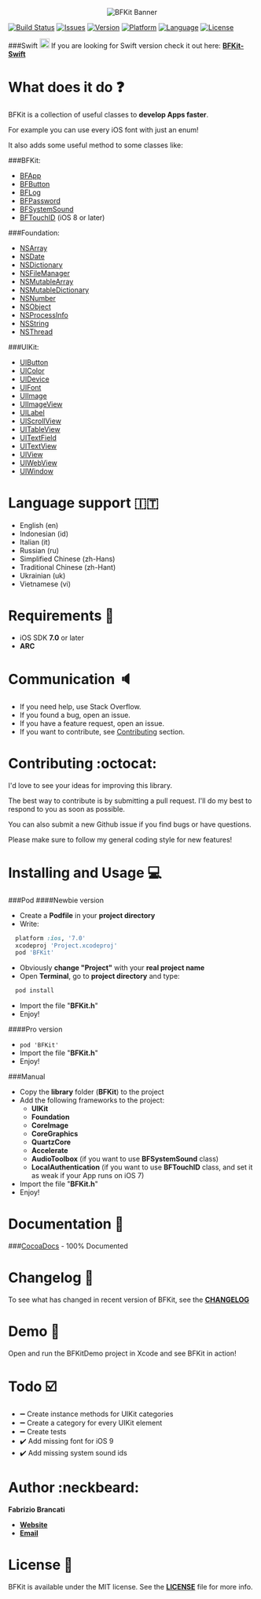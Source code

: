 <p align="center"><img src="http://github.fabriziobrancati.com/bfkit/resources/banner-new.png" alt="BFKit Banner"></p>

[![Build Status](https://travis-ci.org/FabrizioBrancati/BFKit.svg?branch=master)](https://travis-ci.org/FabrizioBrancati/BFKit)
[![Issues](https://img.shields.io/github/issues/FabrizioBrancati/BFKit.svg?style=flat)](https://github.com/FabrizioBrancati/BFKit/issues)
[![Version](https://img.shields.io/cocoapods/v/BFKit.svg?style=flat)](http://cocoadocs.org/docsets/BFKit)
[![Platform](https://img.shields.io/badge/platform-iOS-000000.svg)](http://cocoadocs.org/docsets/BFKit)
[![Language](https://img.shields.io/badge/language-Objective--C-blue.svg)](https://developer.apple.com/library/mac/documentation/Cocoa/Conceptual/ProgrammingWithObjectiveC/Introduction/Introduction.html)
[![License](https://img.shields.io/badge/license-MIT%20License-lightgrey.svg)](https://github.com/FabrizioBrancati/BFKit/blob/master/LICENSE)

###Swift  <img src="http://github.fabriziobrancati.com/bfkit/resources/swift-icon.png" height="20" width="20">
If you are looking for Swift version check it out here: **[BFKit-Swift](https://github.com/FabrizioBrancati/BFKit-Swift)**

What does it do :question:
===========================
BFKit is a collection of useful classes to **develop Apps faster**.

For example you can use every iOS font with just an enum!

It also adds some useful method to some classes like:

###BFKit:
- [BFApp](http://cocoadocs.org/docsets/BFKit/1.5.3/Classes/BFApp.html)
- [BFButton](http://cocoadocs.org/docsets/BFKit/1.5.3/Classes/BFButton.html)
- [BFLog](http://cocoadocs.org/docsets/BFKit/1.5.3/Classes/BFLog.html)
- [BFPassword](http://cocoadocs.org/docsets/BFKit/1.5.3/Classes/BFPassword.html)
- [BFSystemSound](http://cocoadocs.org/docsets/BFKit/1.5.3/Classes/BFSystemSound.html)
- [BFTouchID](http://cocoadocs.org/docsets/BFKit/1.5.3/Classes/BFTouchID.html) (iOS 8 or later)

###Foundation:
- [NSArray](http://cocoadocs.org/docsets/BFKit/1.5.3/Categories/NSArray+BFKit.html)
- [NSDate](http://cocoadocs.org/docsets/BFKit/1.5.3/Categories/NSDate+BFKit.html)
- [NSDictionary](http://cocoadocs.org/docsets/BFKit/1.5.3/Categories/NSDictionary+BFKit.html)
- [NSFileManager](http://cocoadocs.org/docsets/BFKit/1.5.3/Categories/NSFileManager+BFKit.html)
- [NSMutableArray](http://cocoadocs.org/docsets/BFKit/1.5.3/Categories/NSMutableArray+BFKit.html)
- [NSMutableDictionary](http://cocoadocs.org/docsets/BFKit/1.5.3/Categories/NSMutableDictionary+BFKit.html)
- [NSNumber](http://cocoadocs.org/docsets/BFKit/1.5.3/Categories/NSNumber+BFKit.html)
- [NSObject](http://cocoadocs.org/docsets/BFKit/1.5.3/Categories/NSObject+BFKit.html)
- [NSProcessInfo](http://cocoadocs.org/docsets/BFKit/1.5.3/Categories/NSProcessInfo+BFKit.html)
- [NSString](http://cocoadocs.org/docsets/BFKit/1.5.3/Categories/NSString+BFKit.html)
- [NSThread](http://cocoadocs.org/docsets/BFKit/1.5.3/Categories/NSThread+BFKit.html)

###UIKit:
- [UIButton](http://cocoadocs.org/docsets/BFKit/1.5.3/Categories/NSArray+BFKit.html)
- [UIColor](http://cocoadocs.org/docsets/BFKit/1.5.3/Categories/UIColor+BFKit.html)
- [UIDevice](http://cocoadocs.org/docsets/BFKit/1.5.3/Categories/UIDevice+BFKit.html)
- [UIFont](http://cocoadocs.org/docsets/BFKit/1.5.3/Categories/UIFont+BFKit.html)
- [UIImage](http://cocoadocs.org/docsets/BFKit/1.5.3/Categories/UIImage+BFKit.html)
- [UIImageView](http://cocoadocs.org/docsets/BFKit/1.5.3/Categories/UIImageView+BFKit.html)
- [UILabel](http://cocoadocs.org/docsets/BFKit/1.5.3/Categories/UILabel+BFKit.html)
- [UIScrollView](http://cocoadocs.org/docsets/BFKit/1.5.3/Categories/UIScrollView+BFKit.html)
- [UITableView](http://cocoadocs.org/docsets/BFKit/1.5.3/Categories/UITableView+BFKit.html)
- [UITextField](http://cocoadocs.org/docsets/BFKit/1.5.3/Categories/UITextField+BFKit.html)
- [UITextView](http://cocoadocs.org/docsets/BFKit/1.5.3/Categories/UITextView+BFKit.html)
- [UIView](http://cocoadocs.org/docsets/BFKit/1.5.3/Categories/UIView+BFKit.html)
- [UIWebView](http://cocoadocs.org/docsets/BFKit/1.5.3/Categories/UIWebView+BFKit.html)
- [UIWindow](http://cocoadocs.org/docsets/BFKit/1.5.3/Categories/UIWindow+BFKit.html)

Language support :it:
=====================
- English (en)
- Indonesian (id)
- Italian (it)
- Russian (ru)
- Simplified Chinese (zh-Hans)
- Traditional Chinese (zh-Hant)
- Ukrainian (uk)
- Vietnamese (vi)

Requirements :iphone:
=====================
- iOS SDK **7.0** or later
- **ARC**

Communication :speaker:
=======================
- If you need help, use Stack Overflow.
- If you found a bug, open an issue.
- If you have a feature request, open an issue.
- If you want to contribute, see [Contributing](https://github.com/FabrizioBrancati/BFKit#contributing-octocat) section.

Contributing :octocat:
======================
I'd love to see your ideas for improving this library.

The best way to contribute is by submitting a pull request.
I'll do my best to respond to you as soon as possible.

You can also submit a new Github issue if you find bugs or have questions.

Please make sure to follow my general coding style for new features!

Installing and Usage :computer:
===============================
###Pod
####Newbie version
- Create a **Podfile** in your **project directory**
- Write:
```ruby
  platform :ios, '7.0'
  xcodeproj 'Project.xcodeproj'
  pod 'BFKit'
```
- Obviously **change "Project"**  with your **real project name**
- Open **Terminal**, go to **project directory** and type:
```bash
  pod install
```
- Import the file "**BFKit.h**"
- Enjoy!

####Pro version
- ```pod 'BFKit'```
- Import the file "**BFKit.h**"
- Enjoy!

###Manual
- Copy the **library** folder (**BFKit**) to the project
- Add the following frameworks to the project:
  - **UIKit**
  - **Foundation**
  - **CoreImage**
  - **CoreGraphics**
  - **QuartzCore**
  - **Accelerate**
  - **AudioToolbox** (if you want to use **BFSystemSound** class)
  - **LocalAuthentication** (if you want to use **BFTouchID** class, and set it as weak if your App runs on iOS 7)
- Import the file "**BFKit.h**"
- Enjoy!

Documentation :100:
===================
###[CocoaDocs](http://cocoadocs.org/docsets/BFKit) - 100% Documented

Changelog :bookmark_tabs:
=========================
To see what has changed in recent version of BFKit, see the **[CHANGELOG](https://github.com/FabrizioBrancati/BFKit/blob/master/CHANGELOG.md)**

Demo :wrench:
=============
Open and run the BFKitDemo project in Xcode and see BFKit in action!

Todo :ballot_box_with_check:
============================
- :heavy_minus_sign: Create instance methods for UIKit categories
- :heavy_minus_sign: Create a category for every UIKit element
- :heavy_minus_sign: Create tests
- :heavy_check_mark: Add missing font for iOS 9
- :heavy_check_mark: Add missing system sound ids

Author :neckbeard:
==================
**Fabrizio Brancati**

- **[Website](http://www.fabriziobrancati.com)**
- **[Email](mailto:fabrizio.brancati@gmail.com)**

License :scroll:
================
BFKit is available under the MIT license. See the **[LICENSE](https://github.com/FabrizioBrancati/BFKit/blob/master/LICENSE)** file for more info.
